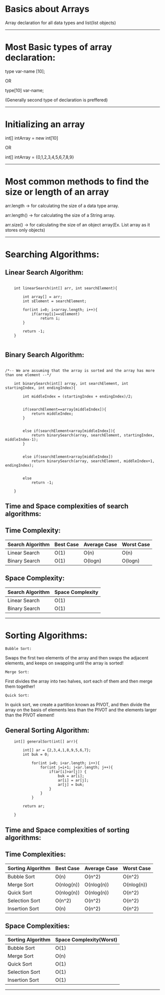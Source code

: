# Basics about Arrays
Array declaration for all data types and list(list objects)


------------------------------------------------------------------------------------------------------------------------------

# Most Basic types of array declaration:

type var-name [10];

OR

type[10] var-name; 


(Generally second type of declaration is preffered)

------------------------------------------------------------------------------------------------------------------------------

# Initializing an array


int[] intArray = new int[10] 

OR

int[] intArray = {0,1,2,3,4,5,6,7,8,9}


------------------------------------------------------------------------------------------------------------------------------

# Most common methods to find the size or length of an array

arr.length -> for calculating the size of a data type array.

arr.length() -> for calculating the size of a String array. 

arr.size() -> for calculating the size of an object array(Ex. List array as it stores only objects)


------------------------------------------------------------------------------------------------------------------------------

# Searching Algorithms:

## Linear Search Algorithm:

```
    
    int linearSearch(int[] arr, int searchElement){
    
        int array[] = arr;
        int sElement = searchElement; 
        
        for(int i=0; i<array.length; i++){
            if(array[i]==sElement)
                return i; 
        }
        
        return -1;
    }
    
```

## Binary Search Algorithm:

```
    
/*-- We are assuming that the array is sorted and the array has more than one element --*/    
    
    int binarySearch(int[] array, int searchElement, int startingIndex, int endingIndex){
    
        int middleIndex = (startingIndex + endingIndex)/2;
        
       
        if(searchElement==array[middleIndex]){
            return middleIndex;
        }

            
        else if(searchElement<array[middleIndex]){
            return binarySearch(array, searchElement, startingIndex, middleIndex-1);
        }

            
        else if(searchElement>array[middleIndex])
            return binarySearch(array, searchElement, middleIndex+1, endingIndex);
           
 
        else
            return -1; 
        
    }

```

## Time and Space complexities of search algorithms:

## Time Complexity: 

Search Algorithm | Best Case | Average Case | Worst Case
--- | --- | --- | ---
Linear Search | O(1) | O(n) | O(n) 
Binary Search | O(1) | O(logn) | O(logn) 


## Space Complexity: </br>

Search Algorithm | Space Complexity
--- | ---
Linear Search | O(1)
Binary Search | O(1)


---------------------------------------------------------------------------------------------

# Sorting Algorithms:

```
Bubble Sort: 
```
Swaps the first two elements of the array and then swaps the adjacent elements, and keeps on swapping until the array is sorted!

```
Merge Sort: 
```
First divides the array into two halves, sort each of them and then merge them together!

```
Quick Sort: 
```
In quick sort, we create a partition known as PIVOT, and then divide the array on the basis of elements less than the PIVOT and the elements larger than the PIVOT element!

## General Sorting Algorithm:

```
    int[] generalSort(int[] arr){
                        
        int[] ar = {2,3,4,1,8,9,5,6,7}; 
        int buk = 0; 

            for(int i=0; i<ar.length; i++){
                for(int j=i+1; j<ar.length; j++){
                    if(ar[i]>ar[j]) {
                        buk = ar[i];
                        ar[i] = ar[j]; 
                        ar[j] = buk; 
                    }
                }
            }
    
        return ar;
    
    }
```

## Time and Space complexities of sorting algorithms:

## Time Complexities:

Sorting Algorithm | Best Case | Average Case | Worst Case
--- | --- | --- | ---
Bubble Sort | O(n) | O(n^2) | O(n^2) 
Merge Sort | O(nlog(n)) | O(nlog(n)) | O(nlog(n))
Quick Sort | O(nlog(n)) | O(nlog(n)) | O(n^2)
Selection Sort | O(n^2) | O(n^2) | O(n^2)
Insertion Sort | O(n) | O(n^2) | O(n^2)


## Space Complexities:

Sorting Algorithm | Space Complexity(Worst)
--- | ---
Bubble Sort | O(1)
Merge Sort | O(n)
Quick Sort | O(1)
Selection Sort | O(1)
Insertion Sort | O(1)

-----------------------------------------------------------------------------------------------

